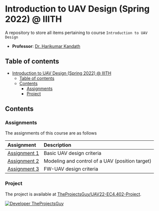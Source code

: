 # Introduction to UAV Design (Spring 2022) @ IIITH

A repository to store all items pertaining to course `Introduction to UAV Design`

- **Professor**: [Dr. Harikumar Kandath](https://www.iiit.ac.in/people/faculty/Harikumar/)

## Table of contents

- [Introduction to UAV Design (Spring 2022) @ IIITH](#introduction-to-uav-design-spring-2022--iiith)
    - [Table of contents](#table-of-contents)
    - [Contents](#contents)
        - [Assignments](#assignments)
        - [Project](#project)

## Contents

### Assignments

The assignments of this course are as follows

| Assignment | Description |
| :----- | :------ |
| [Assignment 1](Assignments/Assignment%201/README.md) | Basic UAV design criteria |
| [Assignment 2](./Assignments/Assignment%202/README.md) | Modeling and control of a UAV (position target) |
| [Assignment 3](./Assignments/Assignment%203/README.md) | FW-UAV design criteria |

### Project

The project is available at [TheProjectsGuy/UAV22-EC4.402-Project](https://github.com/TheProjectsGuy/UAV22-EC4.402-Project).

[![Developer TheProjectsGuy][dev-shield]][dev-profile-link]

[dev-shield]: https://img.shields.io/badge/Developer-TheProjectsGuy-blue
[dev-profile-link]: https://github.com/TheProjectsGuy
